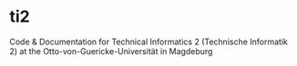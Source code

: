# ti2
Code &amp; Documentation for  Technical Informatics 2 (Technische Informatik 2) at the Otto-von-Guericke-Universität in Magdeburg
